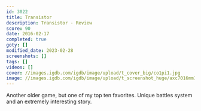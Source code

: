 ```yaml
---
id: 3022
title: Transistor
description: Transistor - Review
score: 90
date: 2016-02-17
completed: true
goty: []
modified_date: 2023-02-28
screenshots: []
tags: []
videos: []
cover: //images.igdb.com/igdb/image/upload/t_cover_big/co1pi1.jpg
image: //images.igdb.com/igdb/image/upload/t_screenshot_huge/axc7016mm1qftco88y4y.jpg
---
```

Another older game, but one of my top ten favorites. Unique battles system and an extremely interesting story.